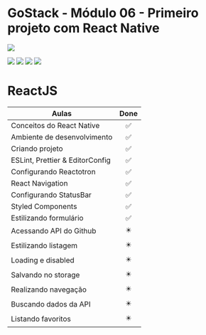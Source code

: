# GoStack - Módulo 06 - Primeiro projeto com React Native

![](https://hotmart.s3.amazonaws.com/product_contents/5bfd4a97-5e39-4c99-a871-8d3e969769cc/Course_Image01_580x320.jpg)

![](https://img.shields.io/github/stars/newerton/gostack-modulo06.svg) ![](https://img.shields.io/github/forks/newerton/gostack-modulo06.svg) ![](https://img.shields.io/github/issues/newerton/gostack-modulo06.svg) ![](https://img.shields.io/github/license/newerton/gostack-modulo06.svg)

# ReactJS

| Aulas                           |            Done            |
| ------------------------------- | :------------------------: |
| Conceitos do React Native       |     :white_check_mark:     |
| Ambiente de desenvolvimento     |     :white_check_mark:     |
| Criando projeto                 |     :white_check_mark:     |
| ESLint, Prettier & EditorConfig |     :white_check_mark:     |
| Configurando Reactotron         |     :white_check_mark:     |
| React Navigation                |     :white_check_mark:     |
| Configurando StatusBar          |     :white_check_mark:     |
| Styled Components               |     :white_check_mark:     |
| Estilizando formulário          |     :white_check_mark:     |
| Acessando API do Github         | :eight_pointed_black_star: |
| Estilizando listagem            | :eight_pointed_black_star: |
| Loading e disabled              | :eight_pointed_black_star: |
| Salvando no storage             | :eight_pointed_black_star: |
| Realizando navegação            | :eight_pointed_black_star: |
| Buscando dados da API           | :eight_pointed_black_star: |
| Listando favoritos              | :eight_pointed_black_star: |
